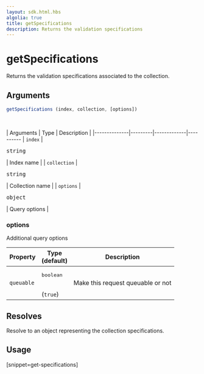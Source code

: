 ```yaml
---
layout: sdk.html.hbs
algolia: true
title: getSpecifications
description: Returns the validation specifications
---
```


# getSpecifications

Returns the validation specifications associated to the collection.

## Arguments

```javascript
getSpecifications (index, collection, [options])
```

<br/>

| Arguments    | Type    | Description |
|--------------|---------|-------------|----------
| ``index`` | <pre>string</pre> | Index name    |
| ``collection`` | <pre>string</pre> | Collection name    |
| ``options`` | <pre>object</pre> | Query options    |

### **options**

Additional query options

| Property     | Type<br/>(default)    | Description   |
| -------------- | --------- | ------------- |
|  `queuable`  |  <pre>boolean</pre> <br/>(`true`) |  Make this request queuable or not  |

## Resolves

Resolve to an object representing the collection specifications.

## Usage

[snippet=get-specifications]
